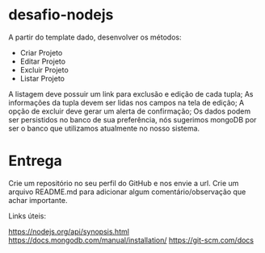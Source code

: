# desafio-nodejs


A partir do template dado, desenvolver os métodos:

- Criar Projeto
- Editar Projeto
- Excluir Projeto
- Listar Projeto

A listagem deve possuir um link para exclusão e edição de cada tupla;
As informações da tupla devem ser lidas nos campos na tela de edição;
A opção de excluir deve gerar um alerta de confirmação;
Os dados podem ser persistidos no banco de sua preferência, nós sugerimos mongoDB por ser o banco que utilizamos atualmente no nosso sistema.

# Entrega

Crie um repositório no seu perfil do GitHub e nos envie a url.
Crie um arquivo README.md para adicionar algum comentário/observação que achar importante.

Links úteis:

https://nodejs.org/api/synopsis.html
https://docs.mongodb.com/manual/installation/
https://git-scm.com/docs
